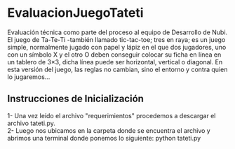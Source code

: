# EvaluacionJuegoTateti
Evaluación técnica como parte del proceso al equipo de Desarrollo de Nubi.
El juego de Ta-Te-Ti -también llamado tic-tac-toe; tres en raya;
es un juego simple, normalmente jugado con papel y lápiz en el que dos jugadores, uno con un 
símbolo X y el otro O deben conseguir colocar su ficha en línea en un tablero de 3×3, dicha línea
puede ser horizontal, vertical o diagonal.
En esta versión del juego, las reglas no cambian, sino el entorno y contra quien lo jugaremos...

## Instrucciones de Inicialización
1- Una vez leído el archivo "requerimientos" procedemos a descargar el archivo tateti.py.<br/>
2- Luego nos ubicamos en la carpeta donde se encuentra el archivo y abrimos
   una terminal donde ponemos lo siguiente: python tateti.py
